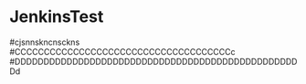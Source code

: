 # JenkinsTest
#cjsnnskncnsckns
#CCCCCCCCCCCCCCCCCCCCCCCCCCCCCCCCCCCCCc
#DDDDDDDDDDDDDDDDDDDDDDDDDDDDDDDDDDDDDDDDDDDDDDDDDDd

